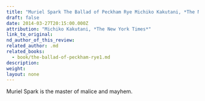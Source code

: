 ```yaml
---
title: "Muriel Spark The Ballad of Peckham Rye Michiko Kakutani, *The New York Times*"
draft: false
date: 2014-03-27T20:15:00.000Z
attribution: "Michiko Kakutani, *The New York Times*"
link_to_original:
nd_author_of_this_review:
related_author: .md
related_books:
  - book/the-ballad-of-peckham-rye1.md
description:
weight:
layout: none
---
```

Muriel Spark is the master of malice and mayhem.

